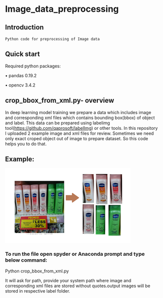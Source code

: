 # Image_data_preprocessing


## Introduction
 	Python code for preprocessing of Image data
## Quick start
 Required python packages:
 
•	pandas  0.19.2

•	opencv 3.4.2
## crop_bbox_from_xml.py- overview
In deep learning model training we prepare a data which includes image and corresponding xml files which contains bounding box(bbox) of object and label. This data can be prepared using labelimg tool(https://github.com/qaprosoft/labelImg) or other tools. In this repository I uploaded 2 example image and xml files for review. Sometimes we need only exact croped object out of image to prepare dataset. So this code helps you to do that.
## Example:
![alt text]( https://github.com/soumyadoddagoudar/Image_data_preprocessing/blob/master/data/refernce_explanimage.png)
 

### 	To run the file open spyder or Anaconda prompt and type below command:
Python crop_bbox_from_xml.py

It will ask for path, provide your system path where image and corresponding xml files are stored without quotes.output images will be stored in respective label folder.

